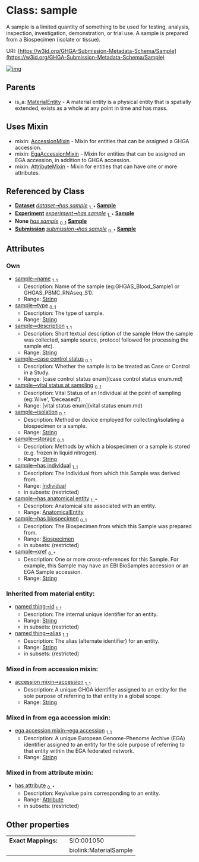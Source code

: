 
# Class: sample


A sample is a limited quantity of something to be used for testing, analysis, inspection, investigation, demonstration, or trial use. A sample is prepared from a Biospecimen (isolate or tissue).

URI: [https://w3id.org/GHGA-Submission-Metadata-Schema/Sample](https://w3id.org/GHGA-Submission-Metadata-Schema/Sample)


[![img](https://yuml.me/diagram/nofunky;dir:TB/class/[Submission],[Biospecimen]<has%20biospecimen%200..1-++[Sample&#124;name:string;type:string%20%3F;description:string;case_control_status:case_control_status_enum%20%3F;vital_status_at_sampling:vital_status_enum%20%3F;isolation:string%20%3F;storage:string%20%3F;xref:string%20*;accession:string;ega_accession:string;id(i):string;alias(i):string],[AnatomicalEntity]<has%20anatomical%20entity%201..*-++[Sample],[Individual]<has%20individual%201..1-++[Sample],[Dataset]++-%20has%20sample%201..*>[Sample],[Experiment]++-%20has%20sample%201..*>[Sample],[Experiment]-%20has%20sample(i)%200..1>[Sample],[Dataset]-%20has%20sample(i)%200..1>[Sample],[Submission]-%20has%20sample(i)%200..1>[Sample],[Submission]++-%20has%20sample%200..*>[Sample],[Sample]uses%20-.->[AccessionMixin],[Sample]uses%20-.->[EgaAccessionMixin],[Sample]uses%20-.->[AttributeMixin],[MaterialEntity]^-[Sample],[MaterialEntity],[Individual],[Experiment],[EgaAccessionMixin],[Dataset],[Biospecimen],[AttributeMixin],[Attribute],[AnatomicalEntity],[AccessionMixin])](https://yuml.me/diagram/nofunky;dir:TB/class/[Submission],[Biospecimen]<has%20biospecimen%200..1-++[Sample&#124;name:string;type:string%20%3F;description:string;case_control_status:case_control_status_enum%20%3F;vital_status_at_sampling:vital_status_enum%20%3F;isolation:string%20%3F;storage:string%20%3F;xref:string%20*;accession:string;ega_accession:string;id(i):string;alias(i):string],[AnatomicalEntity]<has%20anatomical%20entity%201..*-++[Sample],[Individual]<has%20individual%201..1-++[Sample],[Dataset]++-%20has%20sample%201..*>[Sample],[Experiment]++-%20has%20sample%201..*>[Sample],[Experiment]-%20has%20sample(i)%200..1>[Sample],[Dataset]-%20has%20sample(i)%200..1>[Sample],[Submission]-%20has%20sample(i)%200..1>[Sample],[Submission]++-%20has%20sample%200..*>[Sample],[Sample]uses%20-.->[AccessionMixin],[Sample]uses%20-.->[EgaAccessionMixin],[Sample]uses%20-.->[AttributeMixin],[MaterialEntity]^-[Sample],[MaterialEntity],[Individual],[Experiment],[EgaAccessionMixin],[Dataset],[Biospecimen],[AttributeMixin],[Attribute],[AnatomicalEntity],[AccessionMixin])

## Parents

 *  is_a: [MaterialEntity](MaterialEntity.md) - A material entity is a physical entity that is spatially extended, exists as a whole at any point in time and has mass.

## Uses Mixin

 *  mixin: [AccessionMixin](AccessionMixin.md) - Mixin for entities that can be assigned a GHGA accession.
 *  mixin: [EgaAccessionMixin](EgaAccessionMixin.md) - Mixin for entities that can be assigned an EGA accession, in addition to GHGA accession.
 *  mixin: [AttributeMixin](AttributeMixin.md) - Mixin for entities that can have one or more attributes.

## Referenced by Class

 *  **[Dataset](Dataset.md)** *[dataset➞has sample](dataset_has_sample.md)*  <sub>1..\*</sub>  **[Sample](Sample.md)**
 *  **[Experiment](Experiment.md)** *[experiment➞has sample](experiment_has_sample.md)*  <sub>1..\*</sub>  **[Sample](Sample.md)**
 *  **None** *[has sample](has_sample.md)*  <sub>0..1</sub>  **[Sample](Sample.md)**
 *  **[Submission](Submission.md)** *[submission➞has sample](submission_has_sample.md)*  <sub>0..\*</sub>  **[Sample](Sample.md)**

## Attributes


### Own

 * [sample➞name](sample_name.md)  <sub>1..1</sub>
     * Description: Name of the sample (eg:GHGAS_Blood_Sample1 or GHGAS_PBMC_RNAseq_S1).
     * Range: [String](types/String.md)
 * [sample➞type](sample_type.md)  <sub>0..1</sub>
     * Description: The type of sample.
     * Range: [String](types/String.md)
 * [sample➞description](sample_description.md)  <sub>1..1</sub>
     * Description: Short textual description of the sample (How the sample was collected, sample source, protocol followed for processing the sample etc).
     * Range: [String](types/String.md)
 * [sample➞case control status](sample_case_control_status.md)  <sub>0..1</sub>
     * Description: Whether the sample is to be treated as Case or Control in a Study.
     * Range: [case control status enum](case control status enum.md)
 * [sample➞vital status at sampling](sample_vital_status_at_sampling.md)  <sub>0..1</sub>
     * Description: Vital Status of an Individual at the point of sampling (eg:'Alive', 'Deceased').
     * Range: [vital status enum](vital status enum.md)
 * [sample➞isolation](sample_isolation.md)  <sub>0..1</sub>
     * Description: Method or device employed for collecting/isolating a biospecimen or a sample.
     * Range: [String](types/String.md)
 * [sample➞storage](sample_storage.md)  <sub>0..1</sub>
     * Description: Methods by which a biospecimen or a sample is stored (e.g. frozen in liquid nitrogen).
     * Range: [String](types/String.md)
 * [sample➞has individual](sample_has_individual.md)  <sub>1..1</sub>
     * Description: The Individual from which this Sample was derived from.
     * Range: [Individual](Individual.md)
     * in subsets: (restricted)
 * [sample➞has anatomical entity](sample_has_anatomical_entity.md)  <sub>1..\*</sub>
     * Description: Anatomical site associated with an entity.
     * Range: [AnatomicalEntity](AnatomicalEntity.md)
 * [sample➞has biospecimen](sample_has_biospecimen.md)  <sub>0..1</sub>
     * Description: The Biospecimen from which this Sample was prepared from.
     * Range: [Biospecimen](Biospecimen.md)
     * in subsets: (restricted)
 * [sample➞xref](sample_xref.md)  <sub>0..\*</sub>
     * Description: One or more cross-references for this Sample. For example, this Sample may have an EBI BioSamples accession or an EGA Sample accession.
     * Range: [String](types/String.md)

### Inherited from material entity:

 * [named thing➞id](named_thing_id.md)  <sub>1..1</sub>
     * Description: The internal unique identifier for an entity.
     * Range: [String](types/String.md)
     * in subsets: (restricted)
 * [named thing➞alias](named_thing_alias.md)  <sub>1..1</sub>
     * Description: The alias (alternate identifier) for an entity.
     * Range: [String](types/String.md)
     * in subsets: (restricted)

### Mixed in from accession mixin:

 * [accession mixin➞accession](accession_mixin_accession.md)  <sub>1..1</sub>
     * Description: A unique GHGA identifier assigned to an entity for the sole purpose of referring to that entity in a global scope.
     * Range: [String](types/String.md)

### Mixed in from ega accession mixin:

 * [ega accession mixin➞ega accession](ega_accession_mixin_ega_accession.md)  <sub>1..1</sub>
     * Description: A unique European Genome-Phenome Archive (EGA) identifier assigned to an entity for the sole purpose of referring to that entity within the EGA federated network.
     * Range: [String](types/String.md)

### Mixed in from attribute mixin:

 * [has attribute](has_attribute.md)  <sub>0..\*</sub>
     * Description: Key/value pairs corresponding to an entity.
     * Range: [Attribute](Attribute.md)
     * in subsets: (restricted)

## Other properties

|  |  |  |
| --- | --- | --- |
| **Exact Mappings:** | | SIO:001050 |
|  | | biolink:MaterialSample |

